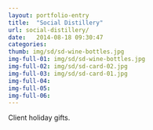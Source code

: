 ```yaml
---
layout: portfolio-entry
title:  "Social Distillery"
url: social-distillery/
date:   2014-08-18 09:30:47
categories: 
thumb: img/sd/sd-wine-bottles.jpg
img-full-01: img/sd/sd-wine-bottles.jpg
img-full-02: img/sd/sd-card-02.jpg
img-full-03: img/sd/sd-card-01.jpg
img-full-04:
img-full-05:
img-full-06:
---
```


Client holiday gifts.


[jekyll-gh]: https://github.com/jekyll/jekyll
[jekyll]:    http://jekyllrb.com
